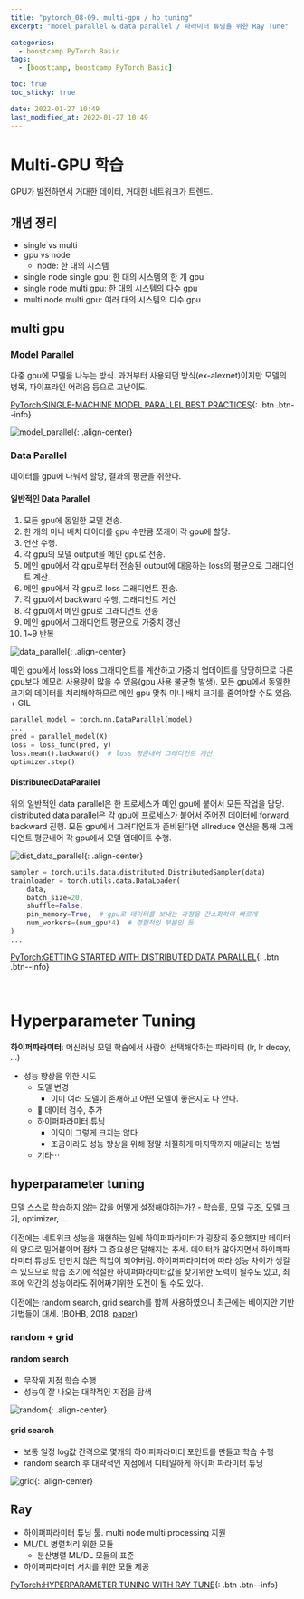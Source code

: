 ```yaml
---
title: "pytorch_08-09. multi-gpu / hp tuning"
excerpt: "model parallel & data parallel / 파라미터 튜닝을 위한 Ray Tune"

categories:
  - boostcamp PyTorch Basic
tags:
  - [boostcamp, boostcamp PyTorch Basic]

toc: true
toc_sticky: true

date: 2022-01-27 10:49
last_modified_at: 2022-01-27 10:49
---
```


# Multi-GPU 학습

GPU가 발전하면서 거대한 데이터, 거대한 네트워크가 트렌드. 

## 개념 정리
* single vs multi
* gpu vs node
  * node: 한 대의 시스템
* single node single gpu: 한 대의 시스템의 한 개 gpu
* single node multi gpu: 한 대의 시스템의 다수 gpu
* multi node multi gpu: 여러 대의 시스템의 다수 gpu

## multi gpu

### Model Parallel
다중 gpu에 모델을 나누는 방식. 과거부터 사용되던 방식(ex-alexnet)이지만 모델의 병목, 파이프라인 어려움 등으로 고난이도.

[PyTorch:SINGLE-MACHINE MODEL PARALLEL BEST PRACTICES](https://pytorch.org/tutorials/intermediate/model_parallel_tutorial.html){: .btn .btn--info}

![model_parallel](/assets/images/post/220127/boostcamp_pytorch_08-09/model_parallel.png){: .align-center}

### Data Parallel
데이터를 gpu에 나눠서 할당, 결과의 평균을 취한다.

#### 일반적인 Data Parallel
1. 모든 gpu에 동일한 모델 전송.
2. 한 개의 미니 배치 데이터를 gpu 수만큼 쪼개어 각 gpu에 할당.
3. 연산 수행. 
4. 각 gpu의 모델 output을 메인 gpu로 전송.
5. 메인 gpu에서 각 gpu로부터 전송된 output에 대응하는 loss의 평균으로 그래디언트 계산.
6. 메인 gpu에서 각 gpu로 loss 그래디언트 전송.
7. 각 gpu에서 backward 수행, 그래디언트 계산
8. 각 gpu에서 메인 gpu로 그래디언트 전송
9. 메인 gpu에서 그래디언트 평균으로 가중치 갱신
10. 1~9 반복

![data_parallel](/assets/images/post/220127/boostcamp_pytorch_08-09/data_parallel.png){: .align-center}

메인 gpu에서 loss와 loss 그래디언트를 계산하고 가중치 업데이트를 담당하므로 다른 gpu보다 메모리 사용량이 많을 수 있음(gpu 사용 불균형 발생). 모든 gpu에서 동일한 크기의 데이터를 처리해야하므로 메인 gpu 맞춰 미니 배치 크기를 줄여야할 수도 있음. + GIL

```python
parallel_model = torch.nn.DataParallel(model)
...
pred = parallel_model(X)
loss = loss_func(pred, y)
loss.mean().backward()  # loss 평균내어 그래디언트 계산
optimizer.step()
```

#### DistributedDataParallel
위의 일반적인 data parallel은 한 프로세스가 메인 gpu에 붙어서 모든 작업을 담당. distributed data parallel은 각 gpu에 프로세스가 붙어서 주어진 데이터에 forward, backward 진행. 모든 gpu에서 그래디언트가 준비된다면 allreduce 연산을 통해 그래디언트 평균내어 각 gpu에서 모델 업데이트 수행.

![dist_data_parallel](/assets/images/post/220127/boostcamp_pytorch_08-09/dist_data_parallel.png){: .align-center}

```python
sampler = torch.utils.data.distributed.DistributedSampler(data)
trainloader = torch.utils.data.DataLoader(
    data,
    batch_size=20,
    shuffle=False,
    pin_memory=True,  # gpu로 데이터를 보내는 과정을 간소화하여 빠르게
    num_workers=(num_gpu*4)  # 경험적인 부분인 듯.
)
...
```

[PyTorch:GETTING STARTED WITH DISTRIBUTED DATA PARALLEL](https://pytorch.org/tutorials/intermediate/ddp_tutorial.html?highlight=distributed){: .btn .btn--info}

<br>

# Hyperparameter Tuning

**하이퍼파라미터**: 머신러닝 모델 학습에서 사람이 선택해야하는 파라미터 (lr, lr decay, ...)

* 성능 향상을 위한 시도
  * 모델 변경
    * 이미 여러 모델이 존재하고 어떤 모델이 좋은지도 다 안다.
  * 🌟 데이터 검수, 추가
  * 하이퍼파라미터 튜닝
    * 이익이 그렇게 크지는 않다.
    * 조금이라도 성능 향상을 위해 정말 처절하게 마지막까지 매달리는 방법
  * 기타$\cdots$

## hyperparameter tuning
모델 스스로 학습하지 않는 값을 어떻게 설정해야하는가? - 학습률, 모델 구조, 모델 크기, optimizer, ...

이전에는 네트워크 성능을 재현하는 일에 하이퍼파라미터가 굉장히 중요했지만 데이터의 양으로 밀어붙이며 점차 그 중요성은 덜해지는 추세. 데이터가 많아지면서 하이퍼파라미터 튜닝도 만만치 않은 작업이 되어버림. 하이퍼파라미터에 따라 성능 차이가 생길 수 있으므로 학습 초기에 적절한 하이퍼파라미터값을 찾기위한 노력이 될수도 있고, 최후에 약간의 성능이라도 쥐어짜기위한 도전이 될 수도 있다.

이전에는 random search, grid search를 함께 사용하였으나 최근에는 베이지안 기반 기법들이 대세. (BOHB, 2018, [paper](https://ml.informatik.uni-freiburg.de/wp-content/uploads/papers/18-ICML-BOHB.pdf))

### random + grid

#### random search
* 무작위 지점 학습 수행
* 성능이 잘 나오는 대략적인 지점을 탐색

![random](/assets/images/post/220127/boostcamp_pytorch_08-09/random_search.png){: .align-center}

#### grid search
* 보통 일정 log값 간격으로 몇개의 하이퍼파라미터 포인트를 만들고 학습 수행
* random search 후 대략적인 지점에서 디테일하게 하이퍼 파라미터 튜닝

![grid](/assets/images/post/220127/boostcamp_pytorch_08-09/grid_search.png){: .align-center}

## Ray

* 하이퍼파라미터 튜닝 툴. multi node multi processing 지원
* ML/DL 병렬처리 위한 모듈
  * 분산병렬 ML/DL 모듈의 표준
* 하이퍼파라미터 서치를 위한 모듈 제공

[PyTorch:HYPERPARAMETER TUNING WITH RAY TUNE](https://pytorch.org/tutorials/beginner/hyperparameter_tuning_tutorial.html){: .btn .btn--info}

